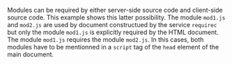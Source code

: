 Modules can be required by either server-side source code and client-side
source code. This example shows this latter possibility. The module
`mod1.js` and `mod2.js` are used by document constructued by the
service `requirec` but only the module `mod1.js` is explicitly required
by the HTML document. The module `mod1.js` requires the module `mod2.js`.
In this cases, both modules have to be mentionned in a `script` tag
of the `head` element of the main document.
